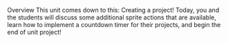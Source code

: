 Overview
This unit comes down to this: Creating a project! Today, you and the students will discuss some additional sprite actions that are available, learn how to implement a countdown timer for their projects, and begin the end of unit project!

